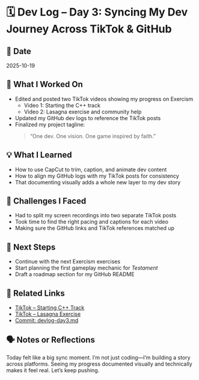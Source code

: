# 🗓️ Dev Log – Day 3: Syncing My Dev Journey Across TikTok & GitHub

## 📅 Date
2025-10-19

## 🧠 What I Worked On
- Edited and posted two TikTok videos showing my progress on Exercism
  - Video 1: Starting the C++ track
  - Video 2: Lasagna exercise and community help
- Updated my GitHub dev logs to reference the TikTok posts
- Finalized my project tagline:  
  > “One dev. One vision. One game inspired by faith.”

## 💡 What I Learned
- How to use CapCut to trim, caption, and animate dev content
- How to align my GitHub logs with my TikTok posts for consistency
- That documenting visually adds a whole new layer to my dev story

## 🧪 Challenges I Faced
- Had to split my screen recordings into two separate TikTok posts
- Took time to find the right pacing and captions for each video
- Making sure the GitHub links and TikTok references matched up

## 🎯 Next Steps
- Continue with the next Exercism exercises
- Start planning the first gameplay mechanic for *Testament*
- Draft a roadmap section for my GitHub README

## 🔗 Related Links
- [TikTok – Starting C++ Track](https://tiktok.com/@gammawispy)
- [TikTok – Lasagna Exercise](https://tiktok.com/@gammawispy)
- [Commit: devlog-day3.md](../devlogs/day3-tiktok-sync.md)

## 🗣️ Notes or Reflections
Today felt like a big sync moment. I’m not just coding—I’m building a story across platforms. Seeing my progress documented visually and technically makes it feel real. Let’s keep pushing.
